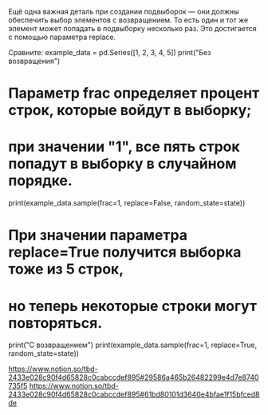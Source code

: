 Ещё одна важная деталь при создании подвыборок — они должны обеспечить выбор элементов с возвращением. То есть один и тот же элемент может попадать в подвыборку несколько раз. Это достигается с помощью параметра replace.

Сравните:
example_data = pd.Series([1, 2, 3, 4, 5])
print("Без возвращения")

# Параметр frac определяет процент строк, которые войдут в выборку; 
# при значении "1", все пять строк попадут в выборку в случайном порядке.
print(example_data.sample(frac=1, replace=False, random_state=state))

# При значении параметра replace=True получится выборка тоже из 5 строк,
# но теперь некоторые строки могут повторяться. 
print("С возвращением")
print(example_data.sample(frac=1, replace=True, random_state=state)) 

https://www.notion.so/tbd-2433e028c90f4d65828c0cabccdef895#29586a465b26482299e4d7e8740735f5
https://www.notion.so/tbd-2433e028c90f4d65828c0cabccdef895#61bd80101d3640e4bfae1f15bfced8de